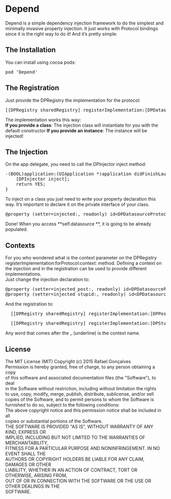 # Depend
  
Depend is a simple dependency injection framework to do the simplest and minimally invasive property injection. It just works with Protocol bindings since it is the right way to do it! And it’s pretty simple:  


## The Installation
  
You can install using cocoa pods:  
<pre>pod ‘Depend'</pre>  

## The Registration
  
Just provide the DPRegistry the implementation for the protocol:  
<pre>[[DPRegistry sharedRegistry] registerImplementation:[DPDatasource class] forProtocol:@protocol(DPDatasourceProtocol) context:nil];</pre>  
The implementation works this way:  
**If you provide a class**: The injection class will instantiate for you with the default constructor   **If you provide an instance**: The instance will be injected!  


## The Injection

On the app delegate, you need to call the DPInjector inject method:
<pre>-(BOOL)application:(UIApplication *)application didFinishLaunchingWithOptions:(NSDictionary *)launchOptions {
    [DPInjector inject];
    return YES;
}
</pre>
  
To inject on a class you just need to write your property declaration this way. It’s important to declare it on the private interface of your class.  
<pre>@property (setter=injected:, readonly) id&lt;DPDatasourceProtocol&gt; datasource;</pre>  
Done! When you access **self.datasource **, it is going to be already populated.  


## Contexts
  
For you who wondered what is the context parameter on the DPRegistry registerImplementation:forProtocol:context: method. Defining a context on the injection and in the registration can be used to provide different implementations.  
Just change the injection declaration to:  
<pre>@property (setter=injected_post:, readonly) id&lt;DPDatasourceProtocol&gt; postDatasource;  
@property (setter=injected_stupid:, readonly) id&lt;DPDatasourceProtocol&gt; anotherStupidDatasource;</pre>  
And the registration to:  
<pre>  [[DPRegistry sharedRegistry] registerImplementation:[DPPostDatasource class] forProtocol:@protocol(DPDatasourceProtocol) context:@“post”];</pre><pre>  [[DPRegistry sharedRegistry] registerImplementation:[DPStupidDatasource class] forProtocol:@protocol(DPDatasourceProtocol) context:@“stupid”];</pre>  
Any word that comes after the _ (underline) is the context name.  


## License
  
The MIT License (MIT)
Copyright (c) 2015 Rafael Gonçalves  
Permission is hereby granted, free of charge, to any person obtaining a copy  
of this software and associated documentation files (the "Software"), to deal  
in the Software without restriction, including without limitation the rights  
to use, copy, modify, merge, publish, distribute, sublicense, and/or sell  
copies of the Software, and to permit persons to whom the Software is  
furnished to do so, subject to the following conditions:  
The above copyright notice and this permission notice shall be included in all  
copies or substantial portions of the Software.  
THE SOFTWARE IS PROVIDED "AS IS", WITHOUT WARRANTY OF ANY KIND, EXPRESS OR  
IMPLIED, INCLUDING BUT NOT LIMITED TO THE WARRANTIES OF MERCHANTABILITY,  
FITNESS FOR A PARTICULAR PURPOSE AND NONINFRINGEMENT. IN NO EVENT SHALL THE  
AUTHORS OR COPYRIGHT HOLDERS BE LIABLE FOR ANY CLAIM, DAMAGES OR OTHER  
LIABILITY, WHETHER IN AN ACTION OF CONTRACT, TORT OR OTHERWISE, ARISING FROM,  
OUT OF OR IN CONNECTION WITH THE SOFTWARE OR THE USE OR OTHER DEALINGS IN THE  
SOFTWARE.
